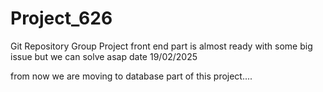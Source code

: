 # Project_626
Git Repository Group Project
front end part is almost  ready with some big issue but we can solve asap
date 19/02/2025

from now we are moving to database part of this project....



